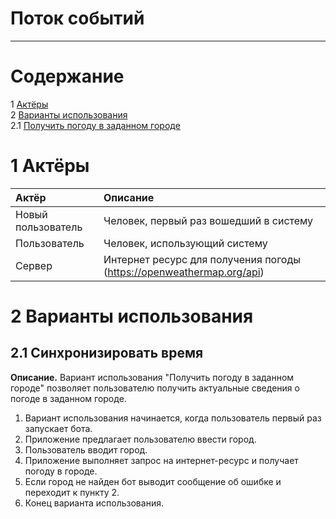 

# Поток событий
---

# Содержание
1 [Актёры](#actors)  
2 [Варианты использования](#use_case)  
2.1 [Получить погоду в заданном городе](#get_weather)  

<a name="actors"/>

# 1 Актёры

| Актёр | Описание |
|:--|:--|
| Новый пользователь | Человек, первый раз вошедший в систему |
| Пользователь | Человек, использующий систему |
| Сервер | Интернет ресурс для получения погоды (https://openweathermap.org/api) |

<a name="use_case"/>

# 2 Варианты использования

<a name="get_weather"/>

## 2.1 Синхронизировать время
**Описание.** Вариант использования "Получить погоду в заданном городе" позволяет пользователю получить актуальные сведения о погоде в заданном городе.  

1. Вариант использования начинается, когда пользователь первый раз запускает бота.
2. Приложение предлагает пользователю ввести город. 
3. Пользователь вводит город.
4. Приложение выполняет запрос на интернет-ресурс и получает погоду в городе.
5. Если город не найден бот выводит сообщение об ошибке и переходит к пункту 2.
6. Конец варианта использования. 
